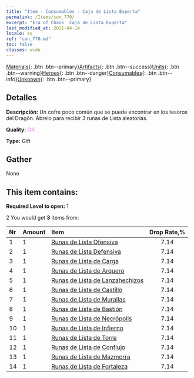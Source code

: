 ```yaml
---
title: "Item - Consumables - Caja de Lista Experta"
permalink: /Items/con_770/
excerpt: "Era of Chaos  Caja de Lista Experta"
last_modified_at: 2021-04-14
locale: es
ref: "con_770.md"
toc: false
classes: wide
---
```

 [Materials](/es/Items/){: .btn .btn--primary}[Artifacts](/es/Items/Artifacts/){: .btn .btn--success}[Units](/es/Items/Units/){: .btn .btn--warning}[Heroes](/es/Items/Heroes/){: .btn .btn--danger}[Consumables](/es/Items/Consumables/){: .btn .btn--info}[Unknown](/es/Items/Unknown/){: .btn .btn--primary}

## Detalles
 **Descripción:** Un cofre poco común que se puede encontrar en los tesoros del Dragón. Ábrelo para recibir 3 runas de Lista aleatorias.

 **Quality:** <span style="color: #DA70D6">OK</span>

 **Type:** Gift

## Gather

  None

## This item contains:

 **Required Level to open:** 1

 2 You would get **3** items  from:

  | Nr | Amount |     Item    | Drop Rate,% |
  |:---|:-------|:------------|:---------:|
  | 1 | 1 | [Runas de Lista Ofensiva](/es/Items/con_734/) | 7.14 | 
  | 2 | 1 | [Runas de Lista Defensiva](/es/Items/con_739/) | 7.14 | 
  | 3 | 1 | [Runas de Lista de Carga](/es/Items/con_741/) | 7.14 | 
  | 4 | 1 | [Runas de Lista de Arquero](/es/Items/con_742/) | 7.14 | 
  | 5 | 1 | [Runas de Lista de Lanzahechizos](/es/Items/con_746/) | 7.14 | 
  | 6 | 1 | [Runas de Lista de Castillo](/es/Items/con_752/) | 7.14 | 
  | 7 | 1 | [Runas de Lista de Murallas](/es/Items/con_753/) | 7.14 | 
  | 8 | 1 | [Runas de Lista de Bastión](/es/Items/con_754/) | 7.14 | 
  | 9 | 1 | [Runas de Lista de Necrópolis](/es/Items/con_755/) | 7.14 | 
  | 10 | 1 | [Runas de Lista de Infierno](/es/Items/con_777/) | 7.14 | 
  | 11 | 1 | [Runas de Lista de Torre](/es/Items/con_785/) | 7.14 | 
  | 12 | 1 | [Runas de Lista de Conflujo](/es/Items/con_791/) | 7.14 | 
  | 13 | 1 | [Runas de Lista de Mazmorra](/es/Items/con_792/) | 7.14 | 
  | 14 | 1 | [Runas de Lista de Fortaleza](/es/Items/con_818/) | 7.14 | 
